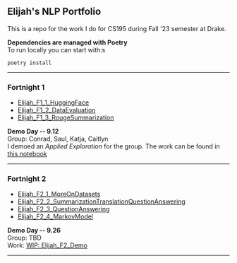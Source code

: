 Elijah's NLP Portfolio
----------------------
This is a repo for the work I do for CS195 during Fall '23 semester at Drake.

**Dependencies are managed with Poetry**    
To run locally you can start with:s

`poetry install` 
***
### Fortnight 1
- [Elijah_F1_1_HuggingFace](Elijah_F1_1_HuggingFace.ipynb)
- [Elijah_F1_2_DataEvaluation](Elijah_F1_2_DataEvaluation.ipynb)
- [Elijah_F1_3_RougeSummarization](Elijah_F1_3_RougeSummarization.ipynb)

**Demo Day -- 9.12**  
Group: Conrad, Saul, Katja, Caitlyn  
I demoed an *Applied Exploration* for the group. The work can be found in [this notebook](Elijah_F1_Demo.ipynb)
***
### Fortnight 2
 - [Elijah_F2_1_MoreOnDatasets](Elijah_F2_1_MoreOnDatasets.ipynb)
 - [Elijah_F2_2_SummarizationTranslationQuestionAnswering](Elijah_F2_2_SummarizationTranslationQuestionAnswering.ipynb)
 - [Elijah_F2_3_QuestionAnswering](Elijah_F2_3_QuestionAnswering.ipynb)
 - [Elijah_F2_4_MarkovModel](Elijah_F2_4_MarkovModel.ipynb)

**Demo Day -- 9.26**   
Group: TBD   
Work: [WIP: Elijah_F2_Demo](Elijah_F2_Demo.ipynb)
***
 
<!-- ### Fortnight 3 -->
<!-- ### Fortnight 4 -->
<!-- ### Fortnight 5 -->
<!-- ### Fortnight 6 -->
<!-- ### Fortnight 7 -->